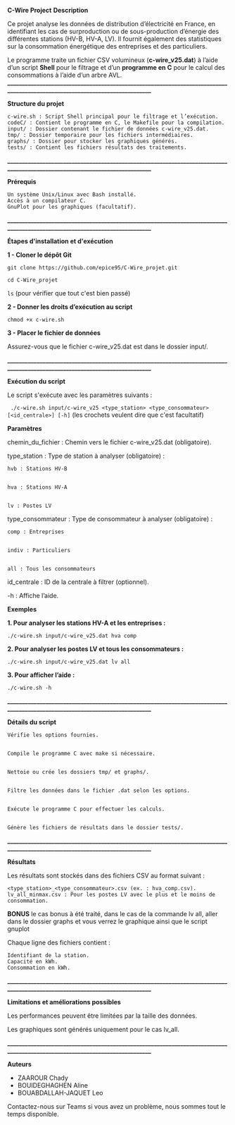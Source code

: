 **C-Wire Project**
**Description**

Ce projet analyse les données de distribution d’électricité en France, en identifiant les cas de surproduction ou de sous-production d’énergie des différentes stations (HV-B, HV-A, LV). Il fournit également des statistiques sur la consommation énergétique des entreprises et des particuliers.

Le programme traite un fichier CSV volumineux (**c-wire_v25.dat**) à l’aide d’un script **Shell** pour le filtrage et d’un **programme en C** pour le calcul des consommations à l’aide d’un arbre AVL.
**____________________________________________________________________________________________________________________________**

**Structure du projet**

    c-wire.sh : Script Shell principal pour le filtrage et l’exécution.
    codeC/ : Contient le programme en C, le Makefile pour la compilation.
    input/ : Dossier contenant le fichier de données c-wire_v25.dat.
    tmp/ : Dossier temporaire pour les fichiers intermédiaires.
    graphs/ : Dossier pour stocker les graphiques générés.
    tests/ : Contient les fichiers résultats des traitements.
**____________________________________________________________________________________________________________________________**

**Prérequis**

    Un système Unix/Linux avec Bash installé.
    Accès à un compilateur C.
    GnuPlot pour les graphiques (facultatif).
**____________________________________________________________________________________________________________________________**

**Étapes d'installation et d'exécution**

**1 - Cloner le dépôt Git**

```git clone https://github.com/epice95/C-Wire_projet.git```


```cd C-Wire_projet```


```ls``` (pour vérifier que tout c'est bien passé)


**2 - Donner les droits d’exécution au script**

```chmod +x c-wire.sh```

**3 - Placer le fichier de données**

Assurez-vous que le fichier c-wire_v25.dat est dans le dossier input/.

**____________________________________________________________________________________________________________________________**

**Exécution du script**

Le script s'exécute avec les paramètres suivants :

``` ./c-wire.sh input/c-wire_v25 <type_station> <type_consommateur> [<id_centrale>] [-h]```  (les crochets veulent dire que c'est facultatif)

**Paramètres**

chemin_du_fichier : Chemin vers le fichier c-wire_v25.dat (obligatoire).


type_station : Type de station à analyser (obligatoire) :

    hvb : Stations HV-B

    
    hva : Stations HV-A

    
    lv : Postes LV

    

type_consommateur : Type de consommateur à analyser (obligatoire) :

    comp : Entreprises

    
    indiv : Particuliers

    
    all : Tous les consommateurs

    

id_centrale : ID de la centrale à filtrer (optionnel).


-h : Affiche l’aide.

**Exemples**

**1. Pour analyser les stations HV-A et les entreprises :**


```./c-wire.sh input/c-wire_v25.dat hva comp```


**2. Pour analyser les postes LV et tous les consommateurs  :**


```./c-wire.sh input/c-wire_v25.dat lv all```


**3. Pour afficher l’aide :**


```./c-wire.sh -h```


**____________________________________________________________________________________________________________________________**


**Détails du script**

    Vérifie les options fournies.

    
    Compile le programme C avec make si nécessaire.

    
    Nettoie ou crée les dossiers tmp/ et graphs/.

    
    Filtre les données dans le fichier .dat selon les options.

    
    Exécute le programme C pour effectuer les calculs.

    
    Génère les fichiers de résultats dans le dossier tests/.

**____________________________________________________________________________________________________________________________**


**Résultats**

Les résultats sont stockés dans des fichiers CSV au format suivant :

    <type_station>_<type_consommateur>.csv (ex. : hva_comp.csv).
    lv_all_minmax.csv : Pour les postes LV avec le plus et le moins de consommation.

**BONUS** le cas bonus à été traité, dans le cas de la commande lv all, aller dans le dossier graphs et vous verrez le graphique ainsi que le script gnuplot

Chaque ligne des fichiers contient :

    Identifiant de la station.
    Capacité en kWh.
    Consommation en kWh.


**____________________________________________________________________________________________________________________________**


**Limitations et améliorations possibles**


Les performances peuvent être limitées par la taille des données.


Les graphiques sont générés uniquement pour le cas lv_all.


**____________________________________________________________________________________________________________________________**

**Auteurs**

- ZAAROUR Chady
- BOUIDEGHAGHEN Aline
- BOUABDALLAH-JAQUET Leo

Contactez-nous sur Teams si vous avez un problème, nous sommes tout le temps disponible.



